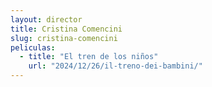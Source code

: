 ```yaml
---
layout: director
title: Cristina Comencini
slug: cristina-comencini
peliculas:
  - title: "El tren de los niños"
    url: "2024/12/26/il-treno-dei-bambini/"
---
```

